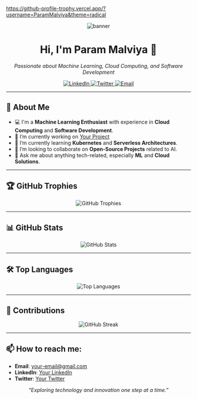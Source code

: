 <!-- Banner Section -->
https://github-profile-trophy.vercel.app/?username=ParamMalviya&theme=radical

<p align="center">
  <img src="https://via.placeholder.com/800x200?text=Welcome+to+My+GitHub+Profile" alt="banner" />
</p>

<!-- Title and Introduction -->
<h1 align="center">Hi, I'm Param Malviya 👋</h1>
<p align="center">
  <em>Passionate about Machine Learning, Cloud Computing, and Software Development</em>
</p>

<!-- Social Links -->
<p align="center">
  <a href="https://www.linkedin.com/in/your-linkedin/">
    <img src="https://img.shields.io/badge/-LinkedIn-0077B5?style=flat-square&logo=LinkedIn&logoColor=white" alt="LinkedIn">
  </a>
  <a href="https://twitter.com/your-twitter">
    <img src="https://img.shields.io/badge/-Twitter-1DA1F2?style=flat-square&logo=Twitter&logoColor=white" alt="Twitter">
  </a>
  <a href="mailto:your-email@gmail.com">
    <img src="https://img.shields.io/badge/-Email-D14836?style=flat-square&logo=Gmail&logoColor=white" alt="Email">
  </a>
</p>

---

<!-- About Me Section -->
## 🌟 About Me
- 💻 I'm a **Machine Learning Enthusiast** with experience in **Cloud Computing** and **Software Development**.
- 🔭 I’m currently working on [Your Project](#) 
- 🌱 I’m currently learning **Kubernetes** and **Serverless Architectures**.
- 👯 I’m looking to collaborate on **Open-Source Projects** related to AI.
- 💬 Ask me about anything tech-related, especially **ML** and **Cloud Solutions**.

---

<!-- GitHub Trophies Section -->
## 🏆 GitHub Trophies
<p align="center">
  <img src="https://github-profile-trophy.vercel.app/?username=ParamMalviya&theme=radical&no-frame=true&margin-w=15" alt="GitHub Trophies" />
</p>

---

<!-- GitHub Stats Section -->
## 📊 GitHub Stats
<p align="center">
  <img src="https://github-readme-stats.vercel.app/api?username=ParamMalviya&show_icons=true&theme=radical" alt="GitHub Stats" />
</p>

---

<!-- Top Languages Section -->
## 🛠 Top Languages
<p align="center">
  <img src="https://github-readme-stats.vercel.app/api/top-langs/?username=ParamMalviya&layout=compact&theme=radical" alt="Top Languages" />
</p>

---

<!-- Contributions Section -->
## 🚀 Contributions
<p align="center">
  <img src="https://github-readme-streak-stats.herokuapp.com/?user=ParamMalviya&theme=radical" alt="GitHub Streak" />
</p>

---

<!-- Contact Section -->
## 📫 How to reach me:
- **Email**: your-email@gmail.com
- **LinkedIn**: [Your LinkedIn](https://www.linkedin.com/in/your-linkedin/)
- **Twitter**: [Your Twitter](https://twitter.com/your-twitter)

<!-- Footer -->
<p align="center">
  <em>“Exploring technology and innovation one step at a time.”</em>
</p>
